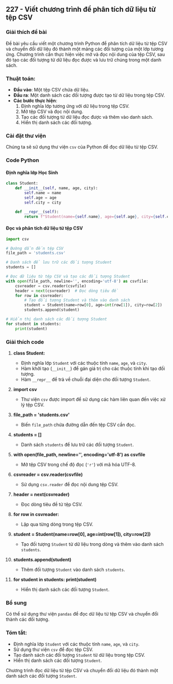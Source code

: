 ## 227 - Viết chương trình để phân tích dữ liệu từ tệp CSV

### Giải thích đề bài

Đề bài yêu cầu viết một chương trình Python để phân tích dữ liệu từ tệp CSV và chuyển đổi dữ liệu đó thành một mảng các đối tượng của một lớp tương ứng. Chương trình cần thực hiện việc mở và đọc nội dung của tệp CSV, sau đó tạo các đối tượng từ dữ liệu đọc được và lưu trữ chúng trong một danh sách.

### Thuật toán:
- **Đầu vào**: Một tệp CSV chứa dữ liệu.
- **Đầu ra**: Một danh sách các đối tượng được tạo từ dữ liệu trong tệp CSV.
- **Các bước thực hiện**:
  1. Định nghĩa lớp tương ứng với dữ liệu trong tệp CSV.
  2. Mở tệp CSV và đọc nội dung.
  3. Tạo các đối tượng từ dữ liệu đọc được và thêm vào danh sách.
  4. Hiển thị danh sách các đối tượng.

### Cài đặt thư viện

Chúng ta sẽ sử dụng thư viện `csv` của Python để đọc dữ liệu từ tệp CSV.

### Code Python

#### Định nghĩa lớp Học Sinh

```python
class Student:
    def __init__(self, name, age, city):
        self.name = name
        self.age = age
        self.city = city

    def __repr__(self):
        return f"Student(name={self.name}, age={self.age}, city={self.city})"
```

#### Đọc và phân tích dữ liệu từ tệp CSV

```python
import csv

# Đường dẫn đến tệp CSV
file_path = 'students.csv'

# Danh sách để lưu trữ các đối tượng Student
students = []

# Đọc dữ liệu từ tệp CSV và tạo các đối tượng Student
with open(file_path, newline='', encoding='utf-8') as csvfile:
    csvreader = csv.reader(csvfile)
    header = next(csvreader)  # Đọc dòng tiêu đề
    for row in csvreader:
        # Tạo đối tượng Student và thêm vào danh sách
        student = Student(name=row[0], age=int(row[1]), city=row[2])
        students.append(student)

# Hiển thị danh sách các đối tượng Student
for student in students:
    print(student)
```

### Giải thích code

1. **class Student:**
   - Định nghĩa lớp `Student` với các thuộc tính `name`, `age`, và `city`.
   - Hàm khởi tạo (`__init__`) để gán giá trị cho các thuộc tính khi tạo đối tượng.
   - Hàm `__repr__` để trả về chuỗi đại diện cho đối tượng `Student`.

2. **import csv**
   - Thư viện `csv` được import để sử dụng các hàm liên quan đến việc xử lý tệp CSV.

3. **file_path = 'students.csv'**
   - Biến `file_path` chứa đường dẫn đến tệp CSV cần đọc.

4. **students = []**
   - Danh sách `students` để lưu trữ các đối tượng `Student`.

5. **with open(file_path, newline='', encoding='utf-8') as csvfile**
   - Mở tệp CSV trong chế độ đọc (`'r'`) với mã hóa UTF-8.

6. **csvreader = csv.reader(csvfile)**
   - Sử dụng `csv.reader` để đọc nội dung tệp CSV.

7. **header = next(csvreader)**
   - Đọc dòng tiêu đề từ tệp CSV.

8. **for row in csvreader:**
   - Lặp qua từng dòng trong tệp CSV.

9. **student = Student(name=row[0], age=int(row[1]), city=row[2])**
   - Tạo đối tượng `Student` từ dữ liệu trong dòng và thêm vào danh sách `students`.

10. **students.append(student)**
    - Thêm đối tượng `Student` vào danh sách `students`.

11. **for student in students: print(student)**
    - Hiển thị danh sách các đối tượng `Student`.

### Bổ sung

Có thể sử dụng thư viện `pandas` để đọc dữ liệu từ tệp CSV và chuyển đổi thành các đối tượng.

### Tóm tắt:
- Định nghĩa lớp `Student` với các thuộc tính `name`, `age`, và `city`.
- Sử dụng thư viện `csv` để đọc tệp CSV.
- Tạo danh sách các đối tượng `Student` từ dữ liệu trong tệp CSV.
- Hiển thị danh sách các đối tượng `Student`.

Chương trình đọc dữ liệu từ tệp CSV và chuyển đổi dữ liệu đó thành một danh sách các đối tượng `Student`.